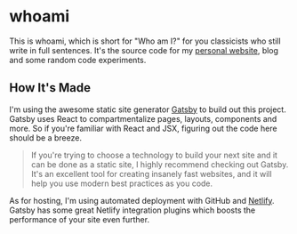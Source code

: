 # whoami

This is whoami, which is short for "Who am I?" for you classicists who still write in full sentences. It's the source code for my [personal website](https://christiangaetano.com), blog and some random code experiments.

## How It's Made

I'm using the awesome static site generator [Gatsby](https://www.gatsbyjs.org/) to build out this project. Gatsby uses React to compartmentalize pages, layouts, components and more. So if you're familiar with React and JSX, figuring out the code here should be a breeze.

> If you're trying to choose a technology to build your next site and it can be done as a static site, I highly recommend checking out Gatsby. It's an excellent tool for creating insanely fast websites, and it will help you use modern best practices as you code.

As for hosting, I'm using automated deployment with GitHub and [Netlify](https://www.netlify.com/). Gatsby has some great Netlify integration plugins which boosts the performance of your site even further.
